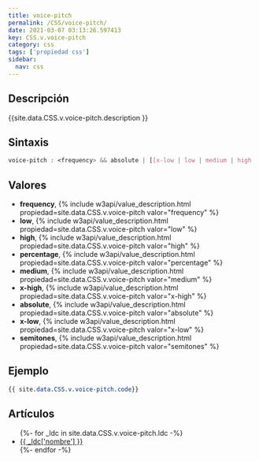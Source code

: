 ```yaml
---
title: voice-pitch
permalink: /CSS/voice-pitch/
date: 2021-03-07 03:13:26.597413
key: CSS.v.voice-pitch
category: css
tags: ['propiedad css']
sidebar: 
  nav: css
---
```


## Descripción
{{site.data.CSS.v.voice-pitch.description }}

## Sintaxis
~~~css
voice-pitch : <frequency> && absolute | [[x-low | low | medium | high | x-high] || [<frequency> | <semitones> | <percentage>]]
~~~

## Valores
* **frequency**,  {% include w3api/value_description.html propiedad=site.data.CSS.v.voice-pitch valor="frequency" %}
* **low**,  {% include w3api/value_description.html propiedad=site.data.CSS.v.voice-pitch valor="low" %}
* **high**,  {% include w3api/value_description.html propiedad=site.data.CSS.v.voice-pitch valor="high" %}
* **percentage**,  {% include w3api/value_description.html propiedad=site.data.CSS.v.voice-pitch valor="percentage" %}
* **medium**,  {% include w3api/value_description.html propiedad=site.data.CSS.v.voice-pitch valor="medium" %}
* **x-high**,  {% include w3api/value_description.html propiedad=site.data.CSS.v.voice-pitch valor="x-high" %}
* **absolute**,  {% include w3api/value_description.html propiedad=site.data.CSS.v.voice-pitch valor="absolute" %}
* **x-low**,  {% include w3api/value_description.html propiedad=site.data.CSS.v.voice-pitch valor="x-low" %}
* **semitones**,  {% include w3api/value_description.html propiedad=site.data.CSS.v.voice-pitch valor="semitones" %}

## Ejemplo
~~~css
{{ site.data.CSS.v.voice-pitch.code}}
~~~

## Artículos
<ul>
{%- for _ldc in site.data.CSS.v.voice-pitch.ldc -%}
   <li>
       <a href="{{_ldc['url'] }}">{{ _ldc['nombre'] }}</a>
   </li>
{%- endfor -%}
</ul>
